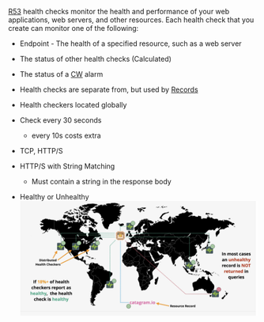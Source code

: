 [R53](R53.md) health checks monitor the health and performance of your web applications, web servers, and other resources. Each health check that you create can monitor one of the following:

- Endpoint - The health of a specified resource, such as a web server
- The status of other health checks (Calculated)
- The status of a [CW](../Logs/CW.md) alarm

- Health checks are separate from, but used by [Records](DNS%20Record%20Types.md)
- Health checkers located globally
- Check every 30 seconds
	- every 10s costs extra
- TCP, HTTP/S
- HTTP/S with String Matching
	- Must contain a string in the response body
- Healthy or Unhealthy
![Pasted image 20250317213109.png](_atts/Pasted%20image%2020250317213109.png)